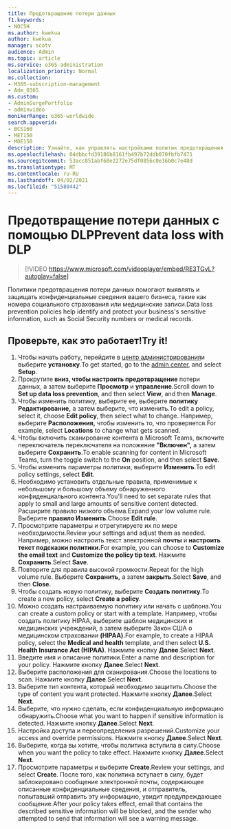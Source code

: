 ```yaml
---
title: Предотвращение потери данных
f1.keywords:
- NOCSH
ms.author: kwekua
author: kwekua
manager: scotv
audience: Admin
ms.topic: article
ms.service: o365-administration
localization_priority: Normal
ms.collection:
- M365-subscription-management
- Adm_O365
ms.custom:
- AdminSurgePortfolio
- adminvideo
monikerRange: o365-worldwide
search.appverid:
- BCS160
- MET150
- MOE150
description: Узнайте, как управлять настройками политик предотвращения потери данных.
ms.openlocfilehash: 04dbbcfd39186b8161fb497b72ddb070fbfb7471
ms.sourcegitcommit: 53acc851abf68e2272e75df0856c0e16b0c7e48d
ms.translationtype: MT
ms.contentlocale: ru-RU
ms.lasthandoff: 04/02/2021
ms.locfileid: "51580442"
---
```

# <a name="prevent-data-loss-with-dlp"></a><span data-ttu-id="2fa65-103">Предотвращение потери данных с помощью DLP</span><span class="sxs-lookup"><span data-stu-id="2fa65-103">Prevent data loss with DLP</span></span>

> [!VIDEO https://www.microsoft.com/videoplayer/embed/RE3TGvL?autoplay=false]

<span data-ttu-id="2fa65-104">Политики предотвращения потери данных помогают выявлять и защищать конфиденциальные сведения вашего бизнеса, такие как номера социального страхования или медицинские записи.</span><span class="sxs-lookup"><span data-stu-id="2fa65-104">Data loss prevention policies help identify and protect your business's sensitive information, such as Social Security numbers or medical records.</span></span> 

## <a name="try-it"></a><span data-ttu-id="2fa65-105">Проверьте, как это работает!</span><span class="sxs-lookup"><span data-stu-id="2fa65-105">Try it!</span></span>

1. <span data-ttu-id="2fa65-106">Чтобы начать работу, перейдите в [центр администрирования](https://admin.microsoft.com)и выберите **установку**.</span><span class="sxs-lookup"><span data-stu-id="2fa65-106">To get started, go to the [admin center](https://admin.microsoft.com), and select **Setup**.</span></span>
1. <span data-ttu-id="2fa65-107">Прокрутите **вниз, чтобы настроить предотвращение** потери данных, а затем выберите **Просмотр** и **управление**.</span><span class="sxs-lookup"><span data-stu-id="2fa65-107">Scroll down to **Set up data loss prevention**, and then select **View**, and then **Manage**.</span></span>
1. <span data-ttu-id="2fa65-108">Чтобы изменить политику, выберите ее, выберите **политику Редактирование,** а затем выберите, что изменить.</span><span class="sxs-lookup"><span data-stu-id="2fa65-108">To edit a policy, select it, choose **Edit policy**, then select what to change.</span></span> <span data-ttu-id="2fa65-109">Например, выберите **Расположения,** чтобы изменить то, что проверяется.</span><span class="sxs-lookup"><span data-stu-id="2fa65-109">For example, select **Locations** to change what gets scanned.</span></span>
1. <span data-ttu-id="2fa65-110">Чтобы включить сканирование контента в Microsoft Teams, включите переключатель переключателя на положение **"Включен",** а затем выберите **Сохранить**.</span><span class="sxs-lookup"><span data-stu-id="2fa65-110">To enable scanning for content in Microsoft Teams, turn the toggle switch to the **On** position, and then select **Save**.</span></span>
1. <span data-ttu-id="2fa65-111">Чтобы изменить параметры политики, выберите **Изменить**.</span><span class="sxs-lookup"><span data-stu-id="2fa65-111">To edit policy settings, select **Edit**.</span></span>
1. <span data-ttu-id="2fa65-112">Необходимо установить отдельные правила, применимые к небольшому и большому объему обнаруженного конфиденциального контента.</span><span class="sxs-lookup"><span data-stu-id="2fa65-112">You'll need to set separate rules that apply to small and large amounts of sensitive content detected.</span></span> <span data-ttu-id="2fa65-113">Расширите правило низкого объема.</span><span class="sxs-lookup"><span data-stu-id="2fa65-113">Expand your low volume rule.</span></span> <span data-ttu-id="2fa65-114">Выберите **правило Изменить**.</span><span class="sxs-lookup"><span data-stu-id="2fa65-114">Choose **Edit rule**.</span></span>
1. <span data-ttu-id="2fa65-115">Просмотрите параметры и отрегулируете их по мере необходимости.</span><span class="sxs-lookup"><span data-stu-id="2fa65-115">Review your settings and adjust them as needed.</span></span> <span data-ttu-id="2fa65-116">Например, можно настроить текст электронной **почты** и **настроить текст подсказки политики.**</span><span class="sxs-lookup"><span data-stu-id="2fa65-116">For example, you can choose to **Customize the email text** and **Customize the policy tip text**.</span></span> <span data-ttu-id="2fa65-117">Нажмите **Сохранить**.</span><span class="sxs-lookup"><span data-stu-id="2fa65-117">Select **Save**.</span></span>
1. <span data-ttu-id="2fa65-118">Повторите для правила высокой громкости.</span><span class="sxs-lookup"><span data-stu-id="2fa65-118">Repeat for the high volume rule.</span></span> <span data-ttu-id="2fa65-119">Выберите **Сохранить,** а затем **закрыть**.</span><span class="sxs-lookup"><span data-stu-id="2fa65-119">Select **Save**, and then **Close**.</span></span>
1. <span data-ttu-id="2fa65-120">Чтобы создать новую политику, выберите **Создать политику**.</span><span class="sxs-lookup"><span data-stu-id="2fa65-120">To create a new policy, select **Create a policy**.</span></span>
1. <span data-ttu-id="2fa65-121">Можно создать настраиваемую политику или начать с шаблона.</span><span class="sxs-lookup"><span data-stu-id="2fa65-121">You can create a custom policy or start with a template.</span></span> <span data-ttu-id="2fa65-122">Например, чтобы создать политику HIPAA,  выберите шаблон медицинских и медицинских учреждений, а затем выберите Закон США о медицинском страховании **(HIPAA).**</span><span class="sxs-lookup"><span data-stu-id="2fa65-122">For example, to create a HIPAA policy, select the **Medical and health** template, and then select **U.S. Health Insurance Act (HIPAA)**.</span></span> <span data-ttu-id="2fa65-123">Нажмите кнопку **Далее**.</span><span class="sxs-lookup"><span data-stu-id="2fa65-123">Select **Next**.</span></span>
1. <span data-ttu-id="2fa65-124">Введите имя и описание политики.</span><span class="sxs-lookup"><span data-stu-id="2fa65-124">Enter a name and description for your policy.</span></span> <span data-ttu-id="2fa65-125">Нажмите кнопку **Далее**.</span><span class="sxs-lookup"><span data-stu-id="2fa65-125">Select **Next**.</span></span>
1. <span data-ttu-id="2fa65-126">Выберите расположения для сканирования.</span><span class="sxs-lookup"><span data-stu-id="2fa65-126">Choose the locations to scan.</span></span> <span data-ttu-id="2fa65-127">Нажмите кнопку **Далее**.</span><span class="sxs-lookup"><span data-stu-id="2fa65-127">Select **Next**.</span></span>
1. <span data-ttu-id="2fa65-128">Выберите тип контента, который необходимо защитить.</span><span class="sxs-lookup"><span data-stu-id="2fa65-128">Choose the type of content you want protected.</span></span> <span data-ttu-id="2fa65-129">Нажмите кнопку **Далее**.</span><span class="sxs-lookup"><span data-stu-id="2fa65-129">Select **Next**.</span></span>
1. <span data-ttu-id="2fa65-130">Выберите, что нужно сделать, если конфиденциальную информацию обнаружить.</span><span class="sxs-lookup"><span data-stu-id="2fa65-130">Choose what you want to happen if sensitive information is detected.</span></span> <span data-ttu-id="2fa65-131">Нажмите кнопку **Далее**.</span><span class="sxs-lookup"><span data-stu-id="2fa65-131">Select **Next**.</span></span>
1. <span data-ttu-id="2fa65-132">Настройка доступа и переопределения разрешений.</span><span class="sxs-lookup"><span data-stu-id="2fa65-132">Customize your access and override permissions.</span></span> <span data-ttu-id="2fa65-133">Нажмите кнопку **Далее**.</span><span class="sxs-lookup"><span data-stu-id="2fa65-133">Select **Next**.</span></span>
1. <span data-ttu-id="2fa65-134">Выберите, когда вы хотите, чтобы политика вступила в силу.</span><span class="sxs-lookup"><span data-stu-id="2fa65-134">Choose when you want the policy to take effect.</span></span> <span data-ttu-id="2fa65-135">Нажмите кнопку **Далее**.</span><span class="sxs-lookup"><span data-stu-id="2fa65-135">Select **Next**.</span></span>
1. <span data-ttu-id="2fa65-136">Просмотрите параметры и выберите **Create**.</span><span class="sxs-lookup"><span data-stu-id="2fa65-136">Review your settings, and select **Create**.</span></span> <span data-ttu-id="2fa65-137">После того, как политика вступает в силу, будет заблокировано сообщение электронной почты, содержающее описанные конфиденциальные сведения, и отправитель, попытавший отправить эту информацию, увидит предупреждающее сообщение.</span><span class="sxs-lookup"><span data-stu-id="2fa65-137">After your policy takes effect, email that contains the described sensitive information will be blocked, and the sender who attempted to send that information will see a warning message.</span></span>